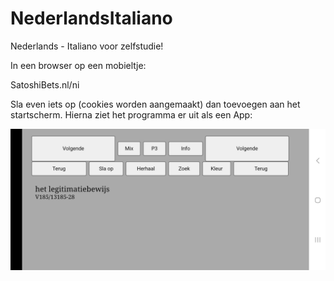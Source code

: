# NederlandsItaliano
Nederlands - Italiano voor zelfstudie!

In een browser op een mobieltje:

SatoshiBets.nl/ni

Sla even iets op (cookies worden aangemaakt) dan toevoegen aan het startscherm.
Hierna ziet het programma er uit als een App: 

    

![Screenshot](voorbeeld.jpg)

